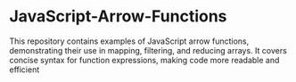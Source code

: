# JavaScript-Arrow-Functions
This repository contains examples of JavaScript arrow functions, demonstrating their use in mapping, filtering, and reducing arrays. It covers concise syntax for function expressions, making code more readable and efficient
